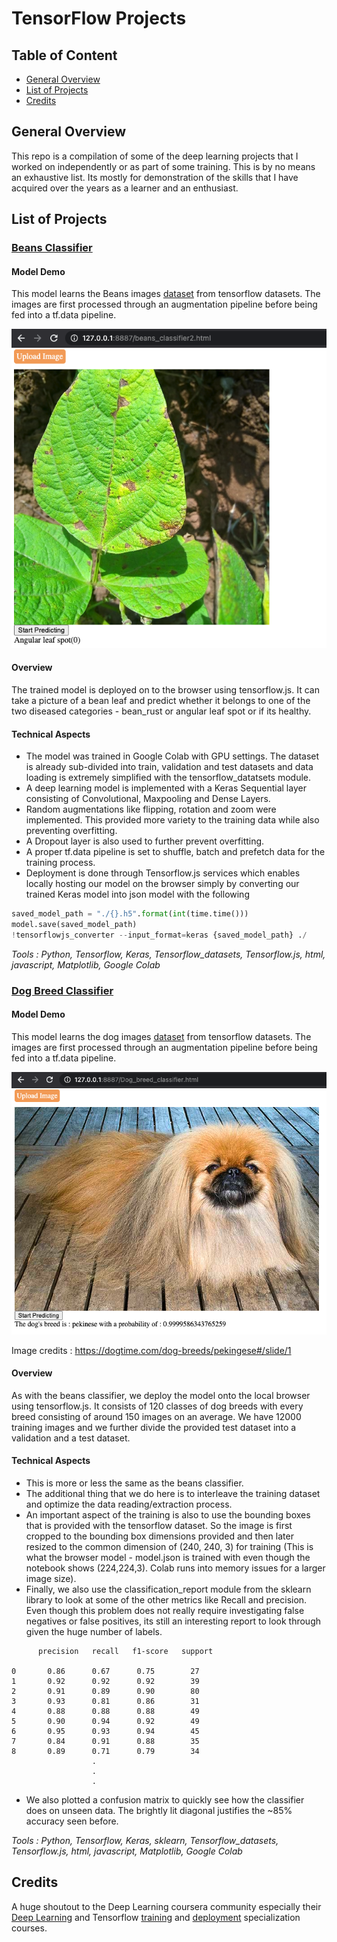 # TensorFlow Projects

## Table of Content
 * [General Overview](#overview)
 * [List of Projects](#projects)
 * [Credits](#credits)

## General Overview
This repo is a compilation of some of the deep learning projects that I worked on independently or as part of some training. This is by no means an exhaustive list. Its mostly for demonstration of the skills that I have acquired over the years as a learner and an enthusiast.

## List of Projects

### [Beans Classifier](https://github.com/jyotisman-ds/TensorFlow_projects/blob/main/Beans_Classifier/Beans_fullCalssifier.ipynb)

#### Model Demo
This model learns the Beans images [dataset](https://www.tensorflow.org/datasets/catalog/beans) from tensorflow datasets. The images are first processed through an augmentation pipeline before being fed into  a tf.data pipeline.

![Browser Model](/images/PredictingBeans.png)

#### Overview
The trained model is deployed on to the browser using tensorflow.js. It can take a picture of a bean leaf and predict whether it belongs to one of the two diseased categories - bean_rust or angular leaf spot or if its healthy.  

#### Technical Aspects
- The model was trained in Google Colab with GPU settings. The dataset is already sub-divided into train, validation and test datasets and data loading is extremely simplified with the tensorflow_datatsets module.
- A deep learning model is implemented with a Keras Sequential layer consisting of Convolutional, Maxpooling and Dense Layers.
- Random augmentations like flipping, rotation and zoom were implemented. This provided more variety to the training data while also preventing overfitting.
- A Dropout layer is also used to further prevent overfitting.
- A proper tf.data pipeline is set to shuffle, batch and prefetch data for the training process.
- Deployment is done through Tensorflow.js services which enables locally hosting our model on the browser simply by converting our trained Keras model into json model with the following
```python
saved_model_path = "./{}.h5".format(int(time.time()))
model.save(saved_model_path)
!tensorflowjs_converter --input_format=keras {saved_model_path} ./
```
_Tools : Python, Tensorflow, Keras, Tensorflow_datasets, Tensorflow.js, html, javascript, Matplotlib, Google Colab_

### [Dog Breed Classifier](https://github.com/jyotisman-ds/TensorFlow_projects/blob/main/Dog_breed_classifier/Dog_breed_classifier_optimized.ipynb)

#### Model Demo
This model learns the dog images [dataset](https://www.tensorflow.org/datasets/catalog/stanford_dogs) from tensorflow datasets. The images are first processed through an augmentation pipeline before being fed into  a tf.data pipeline.

![Browser Model](/images/dog_breed.png)

Image credits : https://dogtime.com/dog-breeds/pekingese#/slide/1

#### Overview
As with the beans classifier, we deploy the model onto the local browser using tensorflow.js. It consists of 120 classes of dog breeds with every breed consisting of around 150 images on an average. We have 12000 training images and we further divide the provided test dataset into a validation and a test dataset.

#### Technical Aspects
- This is more or less the same as the beans classifier.
- The additional thing that we do here is to interleave the training dataset and optimize the data reading/extraction process.
- An important aspect of the training is also to use the bounding boxes that is provided with the tensorflow dataset. So the image is first cropped to the bounding box dimensions provided and then later resized to the common dimension of (240, 240, 3) for training (This is what the browser model - model.json is trained with even though the notebook shows (224,224,3). Colab runs into memory issues for a larger image size).
- Finally, we also use the classification_report module from the sklearn library to look at some of the other metrics like Recall and precision. Even though this problem does not really require investigating false negatives or false positives, its still an interesting report to look through given the huge number of labels.

```
      precision   recall   f1-score   support

0       0.86      0.67      0.75        27
1       0.92      0.92      0.92        39
2       0.91      0.89      0.90        80
3       0.93      0.81      0.86        31
4       0.88      0.88      0.88        49
5       0.90      0.94      0.92        49
6       0.95      0.93      0.94        45
7       0.84      0.91      0.88        35
8       0.89      0.71      0.79        34
                  .
                  .
                  .
```

- We also plotted a confusion matrix to quickly see how the classifier does on unseen data. The brightly lit diagonal justifies the ~85% accuracy seen before.  

_Tools : Python, Tensorflow, Keras, sklearn, Tensorflow_datasets, Tensorflow.js, html, javascript, Matplotlib, Google Colab_

## Credits
A huge shoutout to the Deep Learning coursera community especially their [Deep Learning](https://www.coursera.org/specializations/deep-learning) and Tensorflow [training](https://www.coursera.org/professional-certificates/tensorflow-in-practice) and [deployment](https://www.coursera.org/specializations/tensorflow-data-and-deployment) specialization courses.
